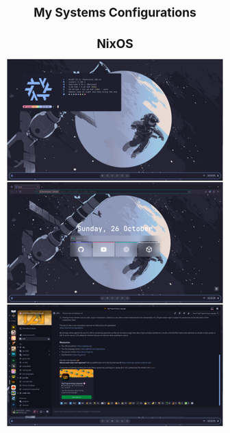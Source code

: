 <h1 align="center">My Systems Configurations</h1>

<h1 align="center">NixOS</h1>
<img src="./assets/showcase/desktop.png" alt="A hyprland dekstop with a open terminal, everything in catppuccin theme">
<img src="./assets/showcase/firefox.png" alt="Firefox with catppuccin theme">
<img src="./assets/showcase/discord.png" alt="Vesktop (Discord + Vencord) with Catppuccin Theme">
